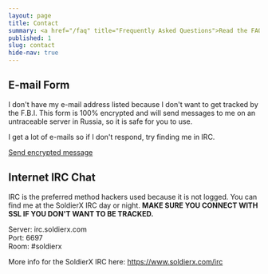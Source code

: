 ```yaml
---
layout: page
title: Contact
summary: <a href="/faq" title="Frequently Asked Questions">Read the FAQ</a> before e-mailing me. If you ask a question that's already answered there, I will hack you!!1
published: 1
slug: contact
hide-nav: true
---
```

<h2>E-mail Form</h2>
<p>I don't have my e-mail address listed because I don't want to get tracked by the F.B.I. This form is 100% encrypted and will send messages to me on an untraceable server in Russia, so it is safe for you to use.</p>
<p>I get a lot of e-mails so if I don't respond, try finding me in IRC.</p>
<p><a target="_blank" href="http://goo.gl/forms/ppzSLDFv9GYrAMnt2">Send encrypted message</a></p>

<h2>Internet IRC Chat</h2>
<p>IRC is the preferred method hackers used because it is not logged. You can find me at the SoldierX IRC day or night. <strong>MAKE SURE YOU CONNECT WITH SSL IF YOU DON'T WANT TO BE TRACKED.</strong></p>
<p>Server: irc.soldierx.com<br>Port: 6697<br>Room: #soldierx</p>
<p>More info for the SoldierX IRC here: <a target="_blank" href="https://www.soldierx.com/irc">https://www.soldierx.com/irc</a></p>
